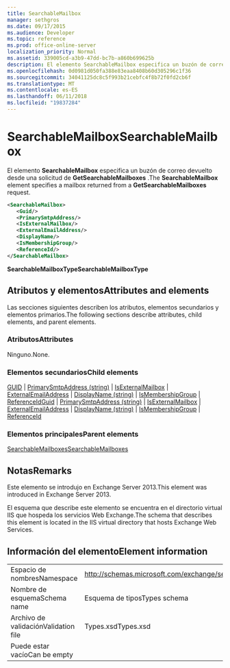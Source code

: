 ```yaml
---
title: SearchableMailbox
manager: sethgros
ms.date: 09/17/2015
ms.audience: Developer
ms.topic: reference
ms.prod: office-online-server
localization_priority: Normal
ms.assetid: 339005cd-a3b9-47dd-bc7b-a860b699625b
description: El elemento SearchableMailbox especifica un buzón de correo devuelto desde una solicitud de GetSearchableMailboxes.
ms.openlocfilehash: 0d0981d050fa388e83eaa8408b60d305296c1f36
ms.sourcegitcommit: 34041125dc8c5f993b21cebfc4f8b72f0fd2cb6f
ms.translationtype: MT
ms.contentlocale: es-ES
ms.lasthandoff: 06/11/2018
ms.locfileid: "19837284"
---
```

# <a name="searchablemailbox"></a><span data-ttu-id="09862-103">SearchableMailbox</span><span class="sxs-lookup"><span data-stu-id="09862-103">SearchableMailbox</span></span>

<span data-ttu-id="09862-104">El elemento **SearchableMailbox** especifica un buzón de correo devuelto desde una solicitud de **GetSearchableMailboxes** .</span><span class="sxs-lookup"><span data-stu-id="09862-104">The **SearchableMailbox** element specifies a mailbox returned from a **GetSearchableMailboxes** request.</span></span> 
  
```XML
<SearchableMailbox>
   <Guid/>
   <PrimarySmtpAddress/>
   <IsExternalMailbox/>
   <ExternalEmailAddress/>
   <DisplayName/>
   <IsMembershipGroup/>
   <ReferenceId/>
</SearchableMailbox>
```

 <span data-ttu-id="09862-105">**SearchableMailboxType**</span><span class="sxs-lookup"><span data-stu-id="09862-105">**SearchableMailboxType**</span></span>
## <a name="attributes-and-elements"></a><span data-ttu-id="09862-106">Atributos y elementos</span><span class="sxs-lookup"><span data-stu-id="09862-106">Attributes and elements</span></span>

<span data-ttu-id="09862-107">Las secciones siguientes describen los atributos, elementos secundarios y elementos primarios.</span><span class="sxs-lookup"><span data-stu-id="09862-107">The following sections describe attributes, child elements, and parent elements.</span></span>
  
### <a name="attributes"></a><span data-ttu-id="09862-108">Atributos</span><span class="sxs-lookup"><span data-stu-id="09862-108">Attributes</span></span>

<span data-ttu-id="09862-109">Ninguno.</span><span class="sxs-lookup"><span data-stu-id="09862-109">None.</span></span>
  
### <a name="child-elements"></a><span data-ttu-id="09862-110">Elementos secundarios</span><span class="sxs-lookup"><span data-stu-id="09862-110">Child elements</span></span>

<span data-ttu-id="09862-111">[GUID](guid-ex15websvcsotherref.md) | [PrimarySmtpAddress (string)](primarysmtpaddress-string.md) | [IsExternalMailbox](isexternalmailbox.md) | [ExternalEmailAddress](externalemailaddress.md) | [DisplayName (string)](displayname-string.md) | [IsMembershipGroup](ismembershipgroup.md)  |  [ ReferenceId](referenceid.md)</span><span class="sxs-lookup"><span data-stu-id="09862-111">[Guid](guid-ex15websvcsotherref.md) | [PrimarySmtpAddress (string)](primarysmtpaddress-string.md) | [IsExternalMailbox](isexternalmailbox.md) | [ExternalEmailAddress](externalemailaddress.md) | [DisplayName (string)](displayname-string.md) | [IsMembershipGroup](ismembershipgroup.md) | [ReferenceId](referenceid.md)</span></span>
  
### <a name="parent-elements"></a><span data-ttu-id="09862-112">Elementos principales</span><span class="sxs-lookup"><span data-stu-id="09862-112">Parent elements</span></span>

[<span data-ttu-id="09862-113">SearchableMailboxes</span><span class="sxs-lookup"><span data-stu-id="09862-113">SearchableMailboxes</span></span>](searchablemailboxes.md)
  
## <a name="remarks"></a><span data-ttu-id="09862-114">Notas</span><span class="sxs-lookup"><span data-stu-id="09862-114">Remarks</span></span>

<span data-ttu-id="09862-115">Este elemento se introdujo en Exchange Server 2013.</span><span class="sxs-lookup"><span data-stu-id="09862-115">This element was introduced in Exchange Server 2013.</span></span>
  
<span data-ttu-id="09862-116">El esquema que describe este elemento se encuentra en el directorio virtual IIS que hospeda los servicios Web Exchange.</span><span class="sxs-lookup"><span data-stu-id="09862-116">The schema that describes this element is located in the IIS virtual directory that hosts Exchange Web Services.</span></span>
  
## <a name="element-information"></a><span data-ttu-id="09862-117">Información del elemento</span><span class="sxs-lookup"><span data-stu-id="09862-117">Element information</span></span>

|||
|:-----|:-----|
|<span data-ttu-id="09862-118">Espacio de nombres</span><span class="sxs-lookup"><span data-stu-id="09862-118">Namespace</span></span>  <br/> |http://schemas.microsoft.com/exchange/services/2006/types  <br/> |
|<span data-ttu-id="09862-119">Nombre de esquema</span><span class="sxs-lookup"><span data-stu-id="09862-119">Schema name</span></span>  <br/> |<span data-ttu-id="09862-120">Esquema de tipos</span><span class="sxs-lookup"><span data-stu-id="09862-120">Types schema</span></span>  <br/> |
|<span data-ttu-id="09862-121">Archivo de validación</span><span class="sxs-lookup"><span data-stu-id="09862-121">Validation file</span></span>  <br/> |<span data-ttu-id="09862-122">Types.xsd</span><span class="sxs-lookup"><span data-stu-id="09862-122">Types.xsd</span></span>  <br/> |
|<span data-ttu-id="09862-123">Puede estar vacío</span><span class="sxs-lookup"><span data-stu-id="09862-123">Can be empty</span></span>  <br/> ||
   

